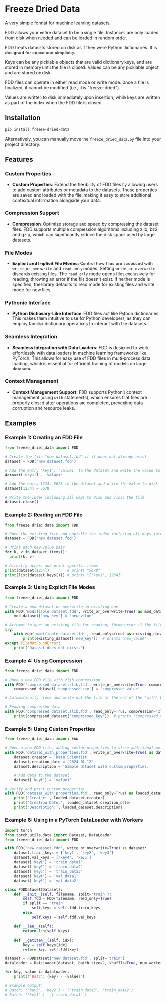 # Freeze Dried Data
A very simple format for machine learning datasets.

FDD allows your entire dataset to be a single file. Instances are only loaded from disk when needed and can be loaded in random order.

FDD treats datasets stored on disk as if they were Python dictionaries. It is designed for speed and simplicity.

Keys can be any picklable objects that are valid dictionary keys, and are stored in memory until the file is closed. Values can be any picklable object and are stored on disk.

FDD files can operate in either read mode or write mode. Once a file is finalized, it cannot be modified (i.e., it is "freeze-dried").

Values are written to disk immediately upon insertion, while keys are written as part of the index when the FDD file is closed.

## Installation
```bash
pip install freeze-dried-data
```
Alternatively, you can manually move the `freeze_dried_data.py` file into your project directory.

## Features

### Custom Properties
- **Custom Properties**: Extend the flexibility of FDD files by allowing users to add custom attributes or metadata to the datasets. These properties are saved and loaded with the file, making it easy to store additional contextual information alongside your data.

### Compression Support
- **Compression**: Optimize storage and speed by compressing the dataset files. FDD supports multiple compression algorithms including zlib, bz2, and gzip, which can significantly reduce the disk space used by large datasets.

### File Modes
- **Explicit and Implicit File Modes**: Control how files are accessed with `write_or_overwrite` and `read_only` modes. Setting `write_or_overwrite` discards existing files. The `read_only` mode opens files exclusively for reading, throwing an error if the file doesn't exist. If neither mode is specified, the library defaults to read mode for existing files and write mode for new files.

### Pythonic Interface
- **Python Dictionary-Like Interface**: FDD files act like Python dictionaries. This makes them intuitive to use for Python developers, as they can employ familiar dictionary operations to interact with the datasets.

### Seamless Integration
- **Seamless Integration with Data Loaders**: FDD is designed to work effortlessly with data loaders in machine learning frameworks like PyTorch. This allows for easy use of FDD files in multi-process data loading, which is essential for efficient training of models on large datasets. 

### Context Management
- **Context Management Support**: FDD supports Python’s context management (using `with` statements), which ensures that files are properly closed after operations are completed, preventing data corruption and resource leaks.

## Examples

### Example 1: Creating an FDD File
```python
from freeze_dried_data import FDD

# Create the file "new dataset.fdd" if it does not already exist
dataset = FDD('new dataset.fdd')

# Add the entry 'key1': 'value1' to the dataset and write the value to disk
dataset['key1'] = 'value1'

# Add the entry 1234: 5678 to the dataset and write the value to disk
dataset[1234] = 5678

# Write the index including all keys to disk and close the file
dataset.close()
```

### Example 2: Reading an FDD File
```python
from freeze_dried_data import FDD

# Open the existing file and unpickle the index including all keys into memory
dataset = FDD('new dataset.fdd')

# Print each key-value pair
for k, v in dataset.items():
  print(k, v)

# Directly access and print specific items
print(dataset[1234])        # prints "5678"
print(list(dataset.keys())) # prints "['key1', 1234]"
```

### Example 3: Using Explicit File Modes
```python
from freeze_dried_data import FDD

# Create a new dataset or overwrite an existing one
with FDD('modifiable dataset.fdd', write_or_overwrite=True) as mod_dataset:
    mod_dataset['new_key'] = 'new_value'

# Attempt to open an existing file for reading; throw error if the file does not exist
try:
    with FDD('modifiable dataset.fdd', read_only=True) as existing_dataset:
        print(existing_dataset['new_key'])  # prints 'new_value'
except FileNotFoundError:
    print("Dataset does not exist.")
```

### Example 4: Using Compression
```python
from freeze_dried_data import FDD

# Open a new FDD file with zlib compression
with FDD('compressed dataset.zlib.fdd', write_or_overwrite=True, compression='zlib') as compressed_dataset:
    compressed_dataset['compressed_key'] = 'compressed_value'

# Automatically close and write out the file at the end of the 'with' block

# Reading compressed data
with FDD('compressed dataset.zlib.fdd', read_only=True, compression='zlib') as compressed_dataset:
    print(compressed_dataset['compressed_key'])  # prints 'compressed_value'
```

### Example 5: Using Custom Properties
```python
from freeze_dried_data import FDD

# Open a new FDD file, adding custom properties to store additional metadata
with FDD('dataset_with_properties.fdd', write_or_overwrite=True) as dataset:
    dataset.creator = 'Data Scientist'
    dataset.creation_date = '2024-04-12'
    dataset.description = 'Sample dataset with custom properties.'

    # Add data to the dataset
    dataset['key1'] = 'value1'

# Verify and print custom properties
with FDD('dataset_with_properties.fdd', read_only=True) as loaded_dataset:
    print('Creator:', loaded_dataset.creator)
    print('Creation Date:', loaded_dataset.creation_date)
    print('Description:', loaded_dataset.description)
```

### Example 6: Using in a PyTorch DataLoader with Workers
```python
import torch
from torch.utils.data import Dataset, DataLoader
from freeze_dried_data import FDD

with FDD('new dataset.fdd', write_or_overwrite=True) as dataset:
    dataset.train_keys = ['key1', 'key2', 'key3']
    dataset.val_keys = ['key4', 'key5']
    dataset['key1'] = 'train_data1'
    dataset['key2'] = 'train_data2'
    dataset['key3'] = 'train_data3'
    dataset['key4'] = 'val_data1'
    dataset['key5'] = 'val_data2'

class FDDDataset(Dataset):
    def __init__(self, filename, split='train'):
        self.fdd = FDD(filename, read_only=True)
        if split == 'train':
            self.keys = self.fdd.train_keys
        else:
            self.keys = self.fdd.val_keys
    
    def __len__(self):
        return len(self.keys)
    
    def __getitem__(self, idx):
        key = self.keys[idx]
        return key, self.fdd[key]

dataset = FDDDataset('new dataset.fdd', split='train')
dataloader = DataLoader(dataset, batch_size=2, shuffle=True, num_workers=4)

for key, value in dataloader:
    print(f'Batch: {key} - {value}')

# Example output:
# Batch: ('key3', 'key2') - ('train_data3', 'train_data2')
# Batch: ('key1',) - ('train_data1',)
```
